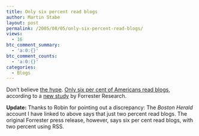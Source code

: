 ```yaml
---
title: Only six percent read blogs
author: Martin Stabe
layout: post
permalink: /2005/08/05/only-six-percent-read-blogs/
views:
  - 16
btc_comment_summary:
  - 'a:0:{}'
btc_comment_counts:
  - 'a:0:{}'
categories:
  - Blogs
---
```

Don&rsquo;t believe [the hype][1]. [Only six per cent of Americans read blogs][2], according to a [new study][3] by Forrester Research.

**Update:** Thanks to Robin for pointing out a discrepancy: The *Boston Herald* account I have linked to above says that just two percent read blogs. The original Forrester press release, however, says six per cent read blogs, with two percent using RSS.

 [1]: http://www.nytimes.com/2005/08/05/opinion/05fri4.html?ex=1123905600&en=20abc6829e7765e2&ei=5070&emc=eta1
 [2]: http://business.bostonherald.com/technologyNews/view.bg?articleid=96366
 [3]: http://www.forrester.com/ER/Press/Release/0,1769,1028,00.html